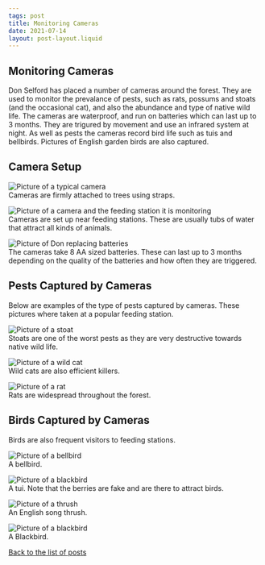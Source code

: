 ```yaml
---
tags: post
title: Monitoring Cameras
date: 2021-07-14
layout: post-layout.liquid
---
```


## Monitoring Cameras

Don Selford has placed a number of cameras around the forest. They are used to monitor the prevalance of pests, such as rats, possums and stoats (and the occasional cat), and also the abundance and type of native wild life. The cameras are waterproof, and run on batteries which can last up to 3 months. They are trigured by movement and use an infrared system at night. As well as pests the cameras record bird life such as tuis and bellbirds. Pictures of English garden birds are also captured.

## Camera Setup

![Picture of a typical camera](/images/news/cameras/camera.jpg)<br />
Cameras are firmly attached to trees using straps.

![Picture of a camera and the feeding station it is monitoring](/images/news/cameras/camera-and-feeding-station.jpg)<br />
Cameras are set up near feeding stations. These are usually tubs of water that attract all kinds of animals.

![Picture of Don replacing batteries](/images/news/cameras/don-replacing-batteries.jpg)<br />
The cameras take 8 AA sized batteries. These can last up to 3 months depending on the quality of the batteries and how often they are triggered.


## Pests Captured by Cameras

Below are examples of the type of pests captured by cameras. These pictures where taken at a popular feeding station.

![Picture of a stoat](/images/news/cameras/stoat.jpg)<br />
Stoats are one of the worst pests as they are very destructive towards native wild life.

![Picture of a wild cat](/images/news/cameras/cat.jpg)<br />
Wild cats are also efficient killers.

![Picture of a rat](/images/news/cameras/rat.jpg)<br />
Rats are widespread throughout the forest.

## Birds Captured by Cameras

Birds are also frequent visitors to feeding stations.

![Picture of a bellbird](/images/news/cameras/bellbird.jpg)<br />
A bellbird.

![Picture of a blackbird](/images/news/cameras/tui.jpg)<br />
A tui. Note that the berries are fake and are there to attract birds.

![Picture of a thrush](/images/news/cameras/thrush.jpg)<br />
An English song thrush.

![Picture of a blackbird](/images/news/cameras/blackbird.jpg)<br />
A Blackbird.



[Back to the list of posts](/postlist)

<p>&nbsp;</p>
